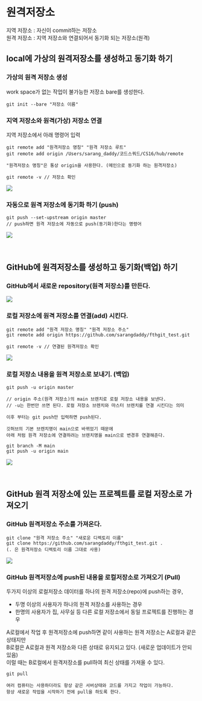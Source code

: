 # 원격저장소

지역 저장소 : 자신이 commit하는 저장소  
원격 저장소 : 지역 저장소와 연결되어서 동기화 되는 저장소(원격)

## local에 가상의 원격저장소를 생성하고 동기화 하기

### 가상의 원격 저장소 생성

work space가 없는 작업이 불가능한 저장소 bare를 생성한다.

```
git init --bare "저장소 이름"
```

### 지역 저장소와 원격(가상) 저장소 연결

지역 저장소에서 아래 명령어 입력

```
git remote add "원격저장소 명칭" "원격 저장소 루트"
git remote add origin /Users/sarang_daddy/코드스쿼드/CS16/hub/remote

"원격저장소 명칭"은 통상 origin을 사용한다. (메인으로 동기화 하는 원격저장소)

git remote -v // 저장소 확인
```

![](https://velog.velcdn.com/images/sarang_daddy/post/17babd10-2d96-4e17-a09f-d380a299fe87/image.png)

### 자동으로 원격 저장소에 동기화 하기 (push)

```
git push --set-upstream origin master
// push하면 원격 저장소에 자동으로 push(동기화)한다는 명령어
```

![](https://velog.velcdn.com/images/sarang_daddy/post/3c841e3d-d056-4c6a-9b8a-034af924a7c7/image.png)

</br>

## GitHub에 원격저장소를 생성하고 동기화(백업) 하기

### GitHub에서 새로운 repository(원격 저장소)를 만든다.

![](https://velog.velcdn.com/images/sarang_daddy/post/1e490a78-595d-48dd-8ae7-476b6c2cacb7/image.png)

### 로컬 저장소에 원격 저장소를 연결(add) 시킨다.

```
git remote add "원격 저장소 명칭" "원격 저장소 주소"
git remote add origin https://github.com/sarangdaddy/fthgit_test.git

git remote -v // 연결된 원격저장소 확인
```

![](https://velog.velcdn.com/images/sarang_daddy/post/7af8e908-88e1-42a7-aed3-a5369f49fa28/image.png)

### 로컬 저장소 내용을 원격 저장소로 보내기. (백업)

```
git push -u origin master

// origin 주소(원격 저장소)의 main 브렌치로 로컬 저장소 내용을 보낸다.
// -u는 한번만 쓰면 된다. 로컬 저장소 브렌치와 마스터 브렌치를 연결 시킨다는 의미

이후 부터는 git push만 입력하면 push된다.
```

```
깃허브의 기본 브렌치명이 main으로 바뀌었기 때문에
아래 처럼 원격 저장소에 연결하려는 브렌치명을 main으로 변경후 연결해준다.

git branch -M main
git push -u origin main
```

![](https://velog.velcdn.com/images/sarang_daddy/post/9cb30593-e240-4248-866f-9496f8717d63/image.png)

</br>

## GitHub 원격 저장소에 있는 프로젝트를 로컬 저장소로 가져오기

### GitHub 원격저장소 주소를 가져온다.

```
git clone "원격 저장소 주소" "새로운 디렉토리 이름"
git clone https://github.com/sarangdaddy/fthgit_test.git .
(. 은 원격저장소 디렉토리 이름 그대로 사용)
```

![](https://velog.velcdn.com/images/sarang_daddy/post/df45dcf9-4caf-4164-b184-dd24b480f4cd/image.png)

### GitHub 원격저장소에 push된 내용을 로컬저장소로 가져오기 (Pull)

두가지 이상의 로컬저장소 데이터를 하나의 원격 저장소(repo)에 push하는 경우,

- 두명 이상의 사용자가 하나의 원격 저장소를 사용하는 경우
- 한명의 사용자가 집, 사무실 등 다른 로컬 저장소에서 동일 프로젝트를 진행하는 경우

A로컬에서 작업 후 원격저장소에 push하면 같이 사용하는 원격 저장소는 A로컬과 같은 상태지만  
B로컬은 A로컬과 원격 저장소와 다른 상태로 유지되고 있다. (새로운 업데이트가 안되있음)  
이럴 때는 B로컬에서 원격저장소를 pull하여 최신 상태를 가져올 수 있다.

```
git pull

여러 컴퓨터는 사용하더라도 항상 같은 서버상태와 코드를 가지고 작업이 가능하다.
항상 새로운 작업을 시작하기 전에 pull을 하도록 한다.
```

</br>
